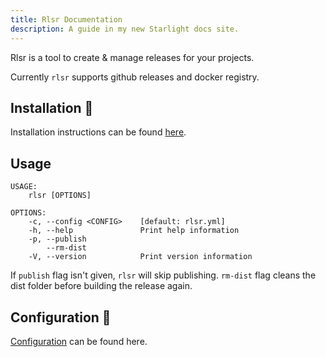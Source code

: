 ```yaml
---
title: Rlsr Documentation
description: A guide in my new Starlight docs site.
---
```


Rlsr is a tool to create & manage releases for your projects.

Currently `rlsr` supports github releases and docker registry.

## Installation 🚀

Installation instructions can be found [here](/installation/).

## Usage

```
USAGE:
    rlsr [OPTIONS]

OPTIONS:
    -c, --config <CONFIG>    [default: rlsr.yml]
    -h, --help               Print help information
    -p, --publish
        --rm-dist
    -V, --version            Print version information
```

If `publish` flag isn't given, `rlsr` will skip publishing. `rm-dist` flag cleans the dist folder before building the release again.

## Configuration 🔧

[Configuration](/config/config/) can be found here.
